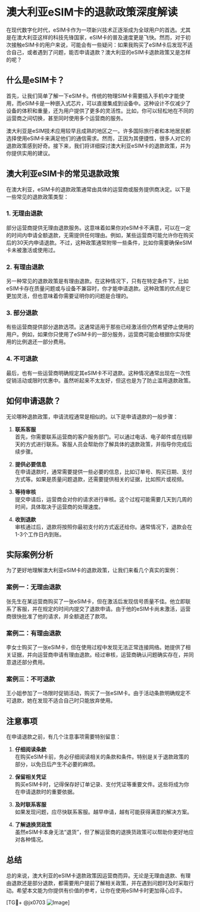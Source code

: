 # 澳大利亚eSIM卡的退款政策深度解读

在现代数字化时代，eSIM卡作为一项新兴技术正逐渐成为全球用户的首选。尤其是在澳大利亚这样的科技先锋国家，eSIM卡的普及速度更是飞快。然而，对于初次接触eSIM卡的用户来说，可能会有一些疑问：如果我购买了eSIM卡后发现不适合自己，或者遇到了问题，能否申请退款？澳大利亚的eSIM卡退款政策又是怎样的呢？

## 什么是eSIM卡？

首先，让我们简单了解一下eSIM卡。传统的物理SIM卡需要插入手机中才能使用，而eSIM卡是一种嵌入式芯片，可以直接集成到设备中。这种设计不仅减少了设备的体积和重量，还为用户提供了更多的灵活性。比如，你可以轻松地在不同的运营商之间切换，甚至同时使用多个运营商的服务。

澳大利亚是eSIM技术应用较早且成熟的地区之一。许多国际旅行者和本地居民都选择使用eSIM卡来满足他们的通信需求。然而，正因为其便捷性，很多人对它的退款政策感到好奇。接下来，我们将详细探讨澳大利亚eSIM卡的退款政策，并为你提供实用的建议。

## 澳大利亚eSIM卡的常见退款政策

在澳大利亚，eSIM卡的退款政策通常由具体的运营商或服务提供商决定。以下是一些常见的退款政策类型：

### 1. **无理由退款**
部分运营商提供无理由退款服务。这意味着如果你对eSIM卡不满意，可以在一定的时间内申请全额退款，无需提供任何理由。例如，某些运营商可能允许你在购买后的30天内申请退款。不过，这种政策通常附带一些条件，比如你需要确保eSIM卡未被激活或使用过。

### 2. **有理由退款**
另一种常见的退款政策是有理由退款。在这种情况下，只有在特定条件下，比如eSIM卡存在质量问题或与设备不兼容时，你才能申请退款。这种政策的优点是它更加灵活，但也意味着你需要证明你的问题是合理的。

### 3. **部分退款**
有些运营商提供部分退款选项。这通常适用于那些已经激活但仍然希望停止使用的用户。例如，如果你只使用了eSIM卡的一部分服务，运营商可能会根据你实际使用的比例退还一部分费用。

### 4. **不可退款**
最后，也有一些运营商明确规定其eSIM卡不可退款。这种情况通常出现在一次性促销活动或限时优惠中。虽然听起来不太友好，但这也是为了防止滥用退款政策。

## 如何申请退款？

无论哪种退款政策，申请流程通常是相似的。以下是申请退款的一般步骤：

1. **联系客服**  
   首先，你需要联系运营商的客户服务部门。可以通过电话、电子邮件或在线聊天的方式进行联系。客服人员会帮助你了解具体的退款政策，并指导你完成后续步骤。

2. **提供必要信息**  
   在申请退款时，通常需要提供一些必要的信息，比如订单号、购买日期、支付方式等。如果是质量问题退款，还需要提供相关的证据，比如照片或视频。

3. **等待审核**  
   提交申请后，运营商会对你的请求进行审核。这个过程可能需要几天到几周的时间，具体取决于运营商的处理速度。

4. **收到退款**  
   审核通过后，退款将按照你最初支付的方式返还给你。通常情况下，退款会在1-3个工作日内到账。

## 实际案例分析

为了更好地理解澳大利亚eSIM卡的退款政策，让我们来看几个真实的案例：

### 案例一：无理由退款
张先生在某运营商购买了一张eSIM卡，但在激活后发现信号质量不佳。他立即联系了客服，并在规定的时间内提交了退款申请。由于他的eSIM卡尚未激活，运营商很快批准了他的请求，并全额退还了款项。

### 案例二：有理由退款
李女士购买了一张eSIM卡，但在使用过程中发现无法正常连接网络。她提供了相关证据，并向运营商申请有理由退款。经过审核，运营商确认问题确实存在，并同意退还部分费用。

### 案例三：不可退款
王小姐参加了一场限时促销活动，购买了一张eSIM卡。由于活动条款明确规定不可退款，她在发现不适合自己时只能放弃使用。

## 注意事项

在申请退款之前，有几个注意事项需要特别留意：

1. **仔细阅读条款**  
   在购买eSIM卡前，务必仔细阅读相关的条款和条件。特别是关于退款政策的部分，以免日后产生不必要的麻烦。

2. **保留相关凭证**  
   购买eSIM卡时，记得保存好订单记录、支付凭证等重要文件。这些将成为你在申请退款时的重要依据。

3. **及时联系客服**  
   如果发现问题，应尽快联系客服。越早申请，越有可能获得满意的解决方案。

4. **了解退换货政策**  
   虽然eSIM卡本身无法“退货”，但了解运营商的退换货政策可以帮助你更好地应对各种情况。

## 总结

总的来说，澳大利亚的eSIM卡退款政策因运营商而异。无论是无理由退款、有理由退款还是部分退款，都需要用户提前了解相关政策，并在遇到问题时及时采取行动。希望本文能为你提供有价值的参考，让你在使用eSIM卡时更加得心应手。

[TG💪+ @jx0703 ![Image](https://github.com/user-attachments/assets/dbca1d08-cadb-493c-b0ec-ad6f7a83f270)]